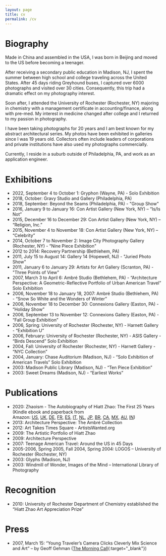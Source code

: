 ```yaml
---
layout: page
title: cv
permalink: /cv
---
```

# Biography
Made in China and assembled in the USA, I was born in Beijing and moved to the US before becoming a teenager.

After receiving a secondary public education in Madison, NJ, I spent the summer between high school and college traveling across the United States. After 45 days riding Greyhound buses, I captured over 6000 photographs and visited over 30 cities. Consequently, this trip had a dramatic effect on my photography interest.

Soon after, I attended the University of Rochester (Rochester, NY) majoring in chemistry with a management certificate in accounting/finance, along with pre-med. My interest in medicine changed after college and I returned to my passion in photography.

I have been taking photographs for 20 years and I am best known for my abstract architectural series. My photos have been exhibited in galleries since I was 19 years old. Collectors often include leaders of corporations and private institutions have also used my photographs commercially.

Currently, I reside in a suburb outside of Philadelphia, PA, and work as an application engineer.

# Exhibitions
- 2022, September 4 to October 1: Gryphon (Wayne, PA) - Solo Exhibition
- 2018, October: Gravy Studio and Gallery (Philadelphia, PA)
- 2018, September: Beyond the Seams (Philadelphia, PA) - "Group Show"
- 2016, January 9 to January 16: Con Artist Gallery (New York, NY) – “Is/Is Not”
- 2015, December 16 to December 29: Con Artist Gallery (New York, NY) – “Religion, Inc.”
- 2015, November 4 to November 18: Con Artist Gallery (New York, NY) – “Celebrity”
- 2014, October 7 to November 2: Image City Photography Gallery (Rochester, NY) - “Nine Piece Exhibition"
- 2012 to 2014: Recovery Partnership (Bethlehem, PA)
- 2011, July 15 to August 14: Gallery 14 (Hopewell, NJ) - "Juried Photo Show"
- 2011, January 6 to January 29: Artists for Art Gallery (Scranton, PA) - "Three Points of View"
- 2007, March 3 to April 6: Ambré Studio (Bethlehem, PA) - “Architecture Perspective: A Geometric-Reflective Portfolio of Urban American Travel” Solo Exhibition
- 2006, November 18 to January 18, 2007: Ambré Studio (Bethlehem, PA) - “Snow So White and the Wonders of Winter” 
- 2006, November 18 to December 30: Connexions Gallery (Easton, PA) - “Holiday Show”
- 2006, September 13 to November 12: Connexions Gallery (Easton, PA) - “Fall Group Exhibition” 
- 2006, Spring: University of Rochester (Rochester, NY) - Harnett Gallery - “Exhibition U” 
- 2006, February: University of Rochester (Rochester, NY) - ASIS Gallery - “Birds Descend” Solo Exhibition
- 2004, Fall: University of Rochester (Rochester, NY) - Harnett Gallery - “NYC Collection”
- 2004, January: Chase Auditorium (Madison, NJ) - “Solo Exhibition of American Travels” Solo Exhibition
- 2003: Madison Public Library (Madison, NJ) - “Ten Piece Exhibition”
- 2003: Sweet Dreams (Madison, NJ) - “Earliest Works” 

# Publications
- 2020: Zhaoism - The Autobiography of Hiatt Zhao: The First 25 Years (Kindle ebook and paperback from Amazon:&nbsp;<a href="https://www.amazon.com/dp/B08P2S9S26" rel="nofollow" target="_blank">US</a>,&nbsp;<a href="https://www.amazon.co.uk/dp/B08P2S9S26" rel="nofollow" target="_blank">UK</a>,&nbsp;<a href="https://www.amazon.de/dp/B08P2S9S26" rel="nofollow" target="_blank">DE</a>,&nbsp;<a href="https://www.amazon.fr/dp/B08P2S9S26" rel="nofollow" target="_blank">FR</a>,&nbsp;<a href="https://www.amazon.es/dp/B08P2S9S26" rel="nofollow" target="_blank">ES</a>,&nbsp;<a href="https://www.amazon.it/dp/B08P2S9S26" rel="nofollow" target="_blank">IT</a>,&nbsp;<a href="https://www.amazon.nl/dp/B08P2S9S26" rel="nofollow" target="_blank">NL</a>,&nbsp;<a href="https://www.amazon.co.jp/dp/B08P2S9S26" rel="nofollow" target="_blank">JP</a>,&nbsp;<a href="https://www.amazon.com.br/dp/B08P2S9S26" rel="nofollow" target="_blank">BR</a>,&nbsp;<a href="https://www.amazon.ca/dp/B08P2S9S26" rel="nofollow" target="_blank">CA</a>,&nbsp;<a href="https://www.amazon.com.mx/dp/B08P2S9S26" rel="nofollow" target="_blank">MX</a>,&nbsp;<a href="https://www.amazon.com.au/dp/B08P2S9S26" rel="nofollow" target="_blank">AU</a>,&nbsp;<a href="https://www.amazon.in/dp/B08P2S9S26" rel="nofollow" target="_blank">IN</a>)
- 2013: Architecture Perspective: The Ambré Collection
- 2012: Art Takes Times Square - ArtistsWanted.org 
- 2009: The Artistic Portfolio of Hiatt Zhao
- 2009: Architecture Perspective
- 2007: Teenage American Travel: Around the US in 45 Days
- 2005-2006, Spring 2005, Fall 2004, Spring 2004: LOGOS – University of Rochester (Rochester, NY)
- 2003: Glyphs (Madison, NJ)
- 2003: Windmill of Wonder, Images of the Mind – International Library of Photography

# Recognition
- 2010: University of Rochester Department of Chemistry established the “Hiatt Zhao Art Appreciation Prize”

# Press
- 2007, March 15: “Young Traveler’s Camera Clicks Cleverly Mix Science and Art” – by Geoff Gehman ([The Morning Call](https://www.mcall.com/news/mc-xpm-2007-03-15-3711499-story.html){:target="_blank"})
